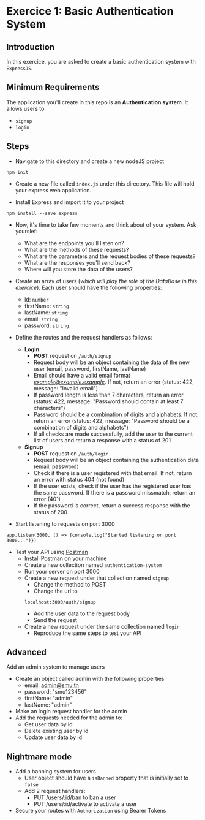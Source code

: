 # Exercice 1: Basic Authentication System

## Introduction
In this exercice, you are asked to create a basic authentication system with `ExpressJS`.

## Minimum Requirements
The application you'll create in this repo is an **Authentication system**. It allows users to:
* `signup`
* `login`

## Steps

* Navigate to this directory and create a new nodeJS project
```
npm init
```
* Create a new file called `index.js` under this directory. This file will hold your express web application.

* Install Express and import it to your project 
```
npm install --save express
```

* Now, it's time to take few moments and think about of your system. Ask yourslef:
    * What are the endpoints you'll listen on?
    * What are the methods of these requests?
    * What are the parameters and the request bodies of these requests?
    * What are the responses you'll send back?
    * Where will you store the data of the users?

* Create an array of users (*which will play the role of the DataBase in this exercice*). Each user should have the following properties:
    * id: `number`
    * firstName: `string`
    * lastName: `string`
    * email: `string`
    * password: `string`

* Define the routes and the request handlers as follows:
    * **Login**: 
        * **POST** request on `/auth/signup`
        * Request body will be an object containing the data of the new user (email, password, firstName, lastName)
        * Email should have a valid email format *example@example.example*. If not, return an error (status: 422, message: "Invalid email")
        * If password length is less than 7 characters, return an error (status: 422, message: "Password should contain at least 7 characters")
        * Password should be a combination of digits and alphabets. If not, return an error (status: 422, message: "Password should be a combination of digits and alphabets")
        * If all checks are made successfully, add the user to the current list of users and return a response with a status of 201
    * **Signup**
        * **POST** request on `/auth/login` 
        * Request body will be an object containing the authentication data (email, password)
        * Check if there is a user registered with that email. If not, return an error with status 404 (not found)
        * If the user exists, check if the user has the registered user has the same password. If there is a password missmatch, return an error (401)
        * If the password is correct, return a success response with the status of 200  
* Start listening to requests on port 3000
```
app.listen(3000, () => {console.log("Started listening on port 3000...")})
```

* Test your API using [Postman](http://github.com)
    * Install Postman on your machine
    * Create a new collection named `authentication-system`
    * Run your server on port 3000
    * Create a new request under that collection named `signup`
        * Change the method to POST
        * Change the url to 
        ```
        localhost:3000/auth/signup
        ```
        * Add the user data to the request body
        * Send the request
    * Create a new request under the same collection named `login`
        * Reproduce the same steps to test your API

## Advanced
Add an admin system to manage users

* Create an object called admin with the following properties
    * email: admin@smu.tn
    * password: "smu123456"
    * firstName: "admin"
    * lastName: "admin"
* Make an login request handler for the admin
* Add the requests needed for the admin to:
    * Get user data by id
    * Delete existing user by id
    * Update user data by id

## Nightmare mode
* Add a banning system for users
    * User object should have a `isBanned` property that is initially set to `false`
    * Add 2 request handlers:
        * PUT /users/:id/ban to ban a user
        * PUT /users/:id/activate to activate a user
* Secure your routes with `Authorization` using Bearer Tokens